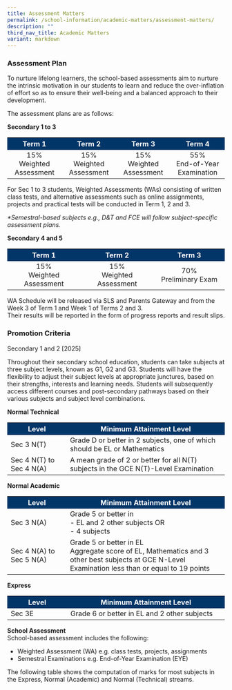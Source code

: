 ```yaml
---
title: Assessment Matters
permalink: /school-information/academic-matters/assessment-matters/
description: ""
third_nav_title: Academic Matters
variant: markdown
---
```

### Assessment Plan
To nurture lifelong learners, the school-based assessments aim to nurture the intrinsic motivation in our students to learn and reduce the over-inflation of effort so as to ensure their well-being and a balanced approach to their development.

The assessment plans are as follows:<br>

**Secondary 1 to 3**
<style>
table, th, td {
 border-collapse: collapse;
}
</style>

<table class="center">
  <tbody><tr style="background-color:#033668">
    <th style="font-weight:bold;text-align:center; color:#ffffff;width: 300px;">Term 1</th>
		<th style="font-weight:bold; text-align:center;color:#ffffff;width: 300px;">Term 2</th>
		<th style="font-weight:bold; text-align:center;color:#ffffff;width: 300px;">Term 3</th>
		<th style="font-weight:bold; text-align:center;color:#ffffff;width: 300px;">Term 4</th>
  </tr>
  <tr>
    <td style="text-align:center">15%<br>Weighted Assessment</td>
    <td style="text-align:center">15%<br>Weighted Assessment</td>
    <td style="text-align:center">15%<br>Weighted Assessment</td>
	<td style="text-align:center">55%<br>End-of-Year Examination</td>
  </tr>
</tbody></table>

For Sec 1 to 3 students, Weighted Assessments (WAs) consisting of written class tests, and alternative assessments such as online assignments, projects and practical tests will be conducted in Term 1, 2 and 3.

<em>*Semestral-based subjects e.g., D&amp;T and FCE will follow subject-specific assessment plans.</em>

**Secondary 4 and 5**
<style>
table, th, td {
 border-collapse: collapse;
}
</style>

<table class="center">
  <tbody><tr style="background-color:#033668">
    <th style="font-weight:bold;text-align:center; color:#ffffff;width: 300px;">Term 1</th>
		<th style="font-weight:bold; text-align:center;color:#ffffff;width: 300px;">Term 2</th>
		<th style="font-weight:bold; text-align:center;color:#ffffff;width: 300px;">Term 3</th>
  </tr>
  <tr>
    <td style="text-align:center">15%<br>Weighted Assessment</td>
    <td style="text-align:center">15%<br>Weighted Assessment</td>
    <td style="text-align:center">70%<br>Preliminary Exam
</td></tr></tbody></table>

WA Schedule will be released via SLS and Parents Gateway and from the Week 3 of Term 1 and Week 1 of Terms 2 and 3.<br>Their results will be reported in the form of progress reports and result slips.

### Promotion Criteria
Secondary 1 and 2 \[2025\]

Throughout their secondary school education, students can take subjects at three subject levels, known as G1, G2 and G3. Students will have the flexibility to adjust their subject levels at appropriate junctures, based on their strengths, interests and learning needs. Students will subsequently access different courses and post-secondary pathways based on their various subjects and subject level combinations.

**Normal Technical**
<style>
table, th, td {
 border-collapse: collapse;
}
</style>

	
<table>
  <tbody><tr style="background-color:#033668">
    <th style="font-weight:bold; color:#ffffff;width: 200px;">Level</th>
		<th style="font-weight:bold; color:#ffffff;  width: 600px;">Minimum Attainment Level</th>
  </tr>
  <tr>
    <td class="tg-lm9i">Sec 3 N(T)</td>
    <td class="tg-lm9i">Grade D or better in 2 subjects, one of which should be EL or Mathematics</td>
  </tr>
  <tr>
    <td class="tg-lm9i">Sec 4 N(T) to Sec 4 N(A)</td>
    <td class="tg-lm9i">A mean grade of 2 or better for all N(T) subjects in the GCE N(T)-Level Examination</td>
  </tr>
</tbody></table>



**Normal Academic**
<style>
table, th, td {
 border-collapse: collapse;
}
</style>

	
<table>
  <tbody><tr style="background-color:#033668">
    <th style="font-weight:bold; color:#ffffff;width: 200px;">Level</th>
		<th style="font-weight:bold; color:#ffffff;  width: 600px;">Minimum Attainment Level</th>
  </tr>
  <tr>
    <td>Sec 3 N(A)</td>
    <td>Grade 5 or better in<br>- EL and 2 other subjects OR<br>- 4 subjects</td>
  </tr>
  <tr>
    <td>Sec 4 N(A) to Sec 5 N(A)</td>
    <td>Grade 5 or better in EL<br>Aggregate score of EL, Mathematics and 3 other best subjects at GCE N-Level Examination less than or equal to 19 points</td>
  </tr>
</tbody></table>



**Express**
<style>
table, th, td {
 border-collapse: collapse;
}
</style>

	
<table>
  <tbody><tr style="background-color:#033668">
    <th style="font-weight:bold; color:#ffffff;width: 200px;">Level</th>
		<th style="font-weight:bold; color:#ffffff;  width: 600px;">Minimum Attainment Level</th>
  </tr>
  <tr>
    <td>Sec 3E</td>
    <td>Grade 6 or better in EL and 2 other subjects</td>
  </tr>
</tbody></table>



**School Assessment** <br>
School-based assessment includes the following:

*   Weighted Assessment (WA) e.g. class tests, projects, assignments
*   Semestral Examinations e.g. End-of-Year Examination (EYE)

The following table shows the computation of marks for most subjects in the Express, Normal (Academic) and Normal (Technical) streams.



